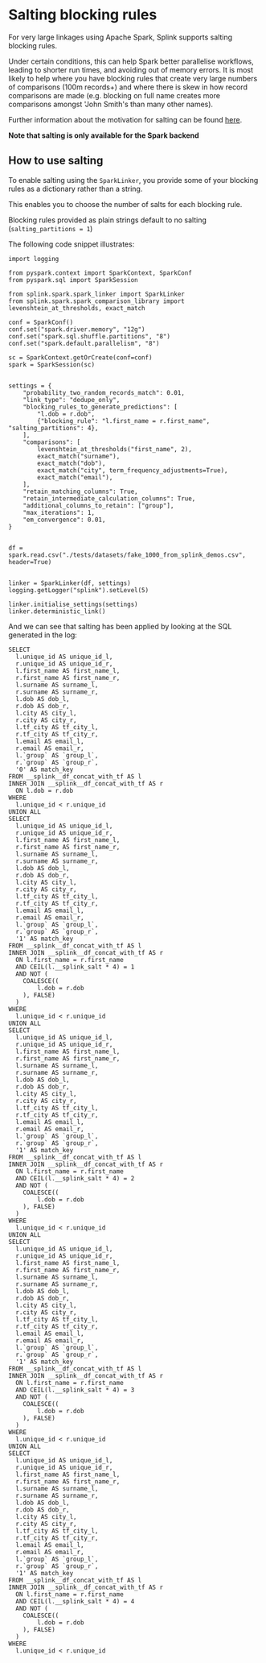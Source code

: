 # Salting blocking rules

For very large linkages using Apache Spark, Splink supports salting blocking rules.

Under certain conditions, this can help Spark better parallelise workflows, leading to shorter run times, and avoiding out of memory errors. It is most likely to help where you have blocking rules that create very large numbers of comparisons (100m records+) and where there is skew in how record comparisons are made (e.g. blocking on full name creates more comparisons amongst 'John Smith's than many other names).

Further information about the motivation for salting can be found [here](https://github.com/moj-analytical-services/splink/issues/527).

**Note that salting is only available for the Spark backend**

## How to use salting

To enable salting using the `SparkLinker`, you provide some of your blocking rules as a dictionary rather than a string.

This enables you to choose the number of salts for each blocking rule.

Blocking rules provided as plain strings default to no salting (`salting_partitions = 1`)

The following code snippet illustrates:

```
import logging

from pyspark.context import SparkContext, SparkConf
from pyspark.sql import SparkSession

from splink.spark.spark_linker import SparkLinker
from splink.spark.spark_comparison_library import levenshtein_at_thresholds, exact_match

conf = SparkConf()
conf.set("spark.driver.memory", "12g")
conf.set("spark.sql.shuffle.partitions", "8")
conf.set("spark.default.parallelism", "8")

sc = SparkContext.getOrCreate(conf=conf)
spark = SparkSession(sc)


settings = {
    "probability_two_random_records_match": 0.01,
    "link_type": "dedupe_only",
    "blocking_rules_to_generate_predictions": [
        "l.dob = r.dob",
        {"blocking_rule": "l.first_name = r.first_name", "salting_partitions": 4},
    ],
    "comparisons": [
        levenshtein_at_thresholds("first_name", 2),
        exact_match("surname"),
        exact_match("dob"),
        exact_match("city", term_frequency_adjustments=True),
        exact_match("email"),
    ],
    "retain_matching_columns": True,
    "retain_intermediate_calculation_columns": True,
    "additional_columns_to_retain": ["group"],
    "max_iterations": 1,
    "em_convergence": 0.01,
}


df = spark.read.csv("./tests/datasets/fake_1000_from_splink_demos.csv", header=True)


linker = SparkLinker(df, settings)
logging.getLogger("splink").setLevel(5)

linker.initialise_settings(settings)
linker.deterministic_link()

```

And we can see that salting has been applied by looking at the SQL generated in the log:

```
SELECT
  l.unique_id AS unique_id_l,
  r.unique_id AS unique_id_r,
  l.first_name AS first_name_l,
  r.first_name AS first_name_r,
  l.surname AS surname_l,
  r.surname AS surname_r,
  l.dob AS dob_l,
  r.dob AS dob_r,
  l.city AS city_l,
  r.city AS city_r,
  l.tf_city AS tf_city_l,
  r.tf_city AS tf_city_r,
  l.email AS email_l,
  r.email AS email_r,
  l.`group` AS `group_l`,
  r.`group` AS `group_r`,
  '0' AS match_key
FROM __splink__df_concat_with_tf AS l
INNER JOIN __splink__df_concat_with_tf AS r
  ON l.dob = r.dob
WHERE
  l.unique_id < r.unique_id
UNION ALL
SELECT
  l.unique_id AS unique_id_l,
  r.unique_id AS unique_id_r,
  l.first_name AS first_name_l,
  r.first_name AS first_name_r,
  l.surname AS surname_l,
  r.surname AS surname_r,
  l.dob AS dob_l,
  r.dob AS dob_r,
  l.city AS city_l,
  r.city AS city_r,
  l.tf_city AS tf_city_l,
  r.tf_city AS tf_city_r,
  l.email AS email_l,
  r.email AS email_r,
  l.`group` AS `group_l`,
  r.`group` AS `group_r`,
  '1' AS match_key
FROM __splink__df_concat_with_tf AS l
INNER JOIN __splink__df_concat_with_tf AS r
  ON l.first_name = r.first_name
  AND CEIL(l.__splink_salt * 4) = 1
  AND NOT (
    COALESCE((
        l.dob = r.dob
    ), FALSE)
  )
WHERE
  l.unique_id < r.unique_id
UNION ALL
SELECT
  l.unique_id AS unique_id_l,
  r.unique_id AS unique_id_r,
  l.first_name AS first_name_l,
  r.first_name AS first_name_r,
  l.surname AS surname_l,
  r.surname AS surname_r,
  l.dob AS dob_l,
  r.dob AS dob_r,
  l.city AS city_l,
  r.city AS city_r,
  l.tf_city AS tf_city_l,
  r.tf_city AS tf_city_r,
  l.email AS email_l,
  r.email AS email_r,
  l.`group` AS `group_l`,
  r.`group` AS `group_r`,
  '1' AS match_key
FROM __splink__df_concat_with_tf AS l
INNER JOIN __splink__df_concat_with_tf AS r
  ON l.first_name = r.first_name
  AND CEIL(l.__splink_salt * 4) = 2
  AND NOT (
    COALESCE((
        l.dob = r.dob
    ), FALSE)
  )
WHERE
  l.unique_id < r.unique_id
UNION ALL
SELECT
  l.unique_id AS unique_id_l,
  r.unique_id AS unique_id_r,
  l.first_name AS first_name_l,
  r.first_name AS first_name_r,
  l.surname AS surname_l,
  r.surname AS surname_r,
  l.dob AS dob_l,
  r.dob AS dob_r,
  l.city AS city_l,
  r.city AS city_r,
  l.tf_city AS tf_city_l,
  r.tf_city AS tf_city_r,
  l.email AS email_l,
  r.email AS email_r,
  l.`group` AS `group_l`,
  r.`group` AS `group_r`,
  '1' AS match_key
FROM __splink__df_concat_with_tf AS l
INNER JOIN __splink__df_concat_with_tf AS r
  ON l.first_name = r.first_name
  AND CEIL(l.__splink_salt * 4) = 3
  AND NOT (
    COALESCE((
        l.dob = r.dob
    ), FALSE)
  )
WHERE
  l.unique_id < r.unique_id
UNION ALL
SELECT
  l.unique_id AS unique_id_l,
  r.unique_id AS unique_id_r,
  l.first_name AS first_name_l,
  r.first_name AS first_name_r,
  l.surname AS surname_l,
  r.surname AS surname_r,
  l.dob AS dob_l,
  r.dob AS dob_r,
  l.city AS city_l,
  r.city AS city_r,
  l.tf_city AS tf_city_l,
  r.tf_city AS tf_city_r,
  l.email AS email_l,
  r.email AS email_r,
  l.`group` AS `group_l`,
  r.`group` AS `group_r`,
  '1' AS match_key
FROM __splink__df_concat_with_tf AS l
INNER JOIN __splink__df_concat_with_tf AS r
  ON l.first_name = r.first_name
  AND CEIL(l.__splink_salt * 4) = 4
  AND NOT (
    COALESCE((
        l.dob = r.dob
    ), FALSE)
  )
WHERE
  l.unique_id < r.unique_id
```
